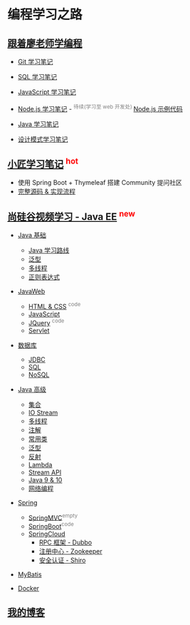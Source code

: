 # 编程学习之路

## [跟着廖老师学编程](https://www.liaoxuefeng.com/)

- [Git 学习笔记](/Z-Git/git_study_notes.md)
- [SQL 学习笔记](/2-Database/SQL/sql_study_notes.md)
- [JavaScript 学习笔记](/1-JavaWeb/JavaScript/javascript_study_notes.md)
- [Node.js 学习笔记](/A-Nodejs/node_study_notes.md) - <sup style="color:grey">待续(学习至 web 开发处) </sup>
  [Node.js 示例代码](/A-Nodejs/sample_code)

- [Java 学习笔记](/0-Java/java_study_notes.md)
- [设计模式学习笔记](/0-Java/GOF23.md)

## [小匠学习笔记](https://www.bilibili.com/video/BV1r4411r7au) <sup style="color:red">hot</sup>

 - 使用 Spring Boot + Thymeleaf 搭建 Community 提问社区
 - [完整源码 & 实现流程](https://github.com/v-tawe/community)

## [尚硅谷视频学习 - Java EE](https://www.bilibili.com/video/BV1zE41197bw) <sup style="color:red">new</sup>

- [Java 基础](/0-Java/)
    - [Java 学习路线](0-Java/java_study_notes.md)
    - [泛型](/0-Java/generic.md)
    - [多线程](/0-Java/thread.md)
    - [正则表达式](/0-Java/Regex.md)

- [JavaWeb](/1-JavaWeb/)
    - [HTML & CSS](/1-JavaWeb/HTML_CSS) <sup style="color:grey">code</sup>
    - [JavaScript](/1-JavaWeb/JavaScript/javascript_study_notes.md)
    - [JQuery](/1-JavaWeb/JQuery) <sup style="color:grey">code</sup>
    - [Servlet](/1-JavaWeb/Servlet/Servlet.md)

- [数据库](/2-Database/)
    - [JDBC](/2-Database/JDBC/JDBC.md)
    - [SQL](/2-Database/SQL/sql_study_notes.md)
    - [NoSQL](/2-Database/NoSQL/no_sql_study_notes.md)

- [Java 高级](/3-JavaSenior/)
    - [集合](/3-JavaSenior/Java1-Collection.md)
    - [IO Stream](/3-JavaSenior/Java1-IOStream.md)
    - [多线程](/3-JavaSenior/Java1-Thread.md)
    - [注解](/3-JavaSenior/Java5-Annotation.md)
    - [常用类](/3-JavaSenior/Java5-CommonClass.md)
    - [泛型](/3-JavaSenior/Java5-Generic.md)
    - [反射](/3-JavaSenior/Java5-Reflect.md)
    - [Lambda](/3-JavaSenior/Java8-Lambda.md)
    - [Stream API](/3-JavaSenior/Java8-Stream.md)
    - [Java 9 & 10](/3-JavaSenior/Java9&10.md)
    - [网络编程](/3-JavaSenior/NetworkProgram.md)

- [Spring](/4-Spring/)
    - [SpringMVC](/4-Spring/SpirngMVC)<sup style="color:grey">empty</sup>
    - [SpringBoot](/4-Spring/SpringBoot)<sup style="color:grey">code</sup>
    - [SpringCloud](/4-Spring/SpringCloud/)
        - [RPC 框架 - Dubbo](/4-Spring/SpringCloud/Dubbo/Dubbo.md)
        - [注册中心 - Zookeeper](/4-Spring/SpringCloud/Zookeeper/Zookeeper.md)
        - [安全认证 - Shiro](/4-Spring/SpringCloud/Shiro/Shiro.md)

- [MyBatis](5-Mybatis/Readme.md)

- [Docker](6-Doker/Doker.md)

## [我的博客](https://v-tawe.github.io/)
